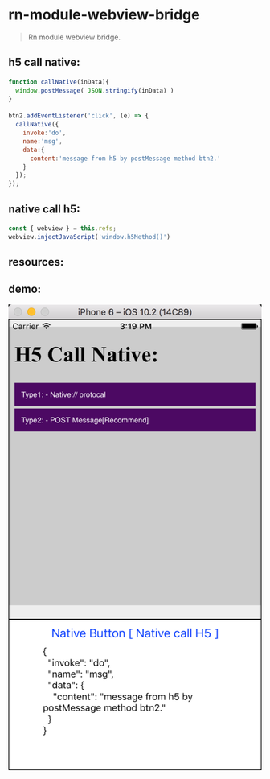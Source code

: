# rn-module-webview-bridge
> Rn module webview bridge.

## h5 call native:
```js
function callNative(inData){
  window.postMessage( JSON.stringify(inData) )
}

btn2.addEventListener('click', (e) => {
  callNative({
    invoke:'do',
    name:'msg',
    data:{
      content:'message from h5 by postMessage method btn2.'
    }
  });
});

```


## native call h5:
```js
const { webview } = this.refs;
webview.injectJavaScript('window.h5Method()')
```

## resources:

## demo:
![](2017-07-28-15-19-47.png)

